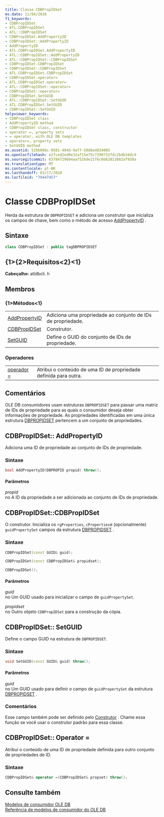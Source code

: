 ```yaml
---
title: Classe CDBPropIDSet
ms.date: 11/04/2016
f1_keywords:
- CDBPropIDSet
- ATL.CDBPropIDSet
- ATL::CDBPropIDSet
- CDBPropIDSet.AddPropertyID
- CDBPropIDSet::AddPropertyID
- AddPropertyID
- ATL.CDBPropIDSet.AddPropertyID
- ATL::CDBPropIDSet::AddPropertyID
- ATL::CDBPropIDSet::CDBPropIDSet
- CDBPropIDSet.CDBPropIDSet
- CDBPropIDSet::CDBPropIDSet
- ATL.CDBPropIDSet.CDBPropIDSet
- CDBPropIDSet.operator=
- ATL.CDBPropIDSet.operator=
- ATL::CDBPropIDSet::operator=
- CDBPropIDSet::operator=
- CDBPropIDSet.SetGUID
- ATL::CDBPropIDSet::SetGUID
- ATL.CDBPropIDSet.SetGUID
- CDBPropIDSet::SetGUID
helpviewer_keywords:
- CDBPropIDSet class
- AddPropertyID method
- CDBPropIDSet class, constructor
- operator =, property sets
- = operator, with OLE DB templates
- operator=, property sets
- SetGUID method
ms.assetid: 52bb806c-9581-494d-9af7-50d8a4834805
ms.openlocfilehash: e2fced2ed0e32af15e75c7290733fdc2b4b34dc9
ms.sourcegitcommit: 63784729604aaf526de21f6c6b62813882af930a
ms.translationtype: MT
ms.contentlocale: pt-BR
ms.lasthandoff: 03/17/2020
ms.locfileid: "79447457"
---
```

# <a name="cdbpropidset-class"></a>Classe CDBPropIDSet

Herda da estrutura de `DBPROPIDSET` e adiciona um construtor que inicializa os campos de chave, bem como o método de acesso [AddPropertyID](../../data/oledb/cdbpropidset-addpropertyid.md) .

## <a name="syntax"></a>Sintaxe

```cpp
class CDBPropIDSet : public tagDBPROPIDSET
```

## <a name="requirements"></a>{1&gt;{2&gt;Requisitos&lt;2}&lt;1}

**Cabeçalho:** atldbcli. h

## <a name="members"></a>Membros

### <a name="methods"></a>{1&gt;Métodos&lt;1}

|||
|-|-|
|[AddPropertyID](#addpropertyid)|Adiciona uma propriedade ao conjunto de IDs de propriedade.|
|[CDBPropIDSet](#cdbpropidset)|Construtor.|
|[SetGUID](#setguid)|Define o GUID do conjunto de IDs de propriedade.|

### <a name="operators"></a>Operadores

|||
|-|-|
|[operador =](#op_equal)|Atribui o conteúdo de uma ID de propriedade definida para outra.|

## <a name="remarks"></a>Comentários

OLE DB consumidores usam estruturas `DBPROPIDSET` para passar uma matriz de IDs de propriedade para as quais o consumidor deseja obter informações de propriedade. As propriedades identificadas em uma única estrutura [DBPROPIDSET](/previous-versions/windows/desktop/ms717981(v=vs.85)) pertencem a um conjunto de propriedades.

## <a name="addpropertyid"></a>CDBPropIDSet:: AddPropertyID

Adiciona uma ID de propriedade ao conjunto de IDs de propriedade.

### <a name="syntax"></a>Sintaxe

```cpp
bool AddPropertyID(DBPROPID propid) throw();
```

#### <a name="parameters"></a>Parâmetros

*propid*<br/>
no A ID da propriedade a ser adicionada ao conjunto de IDs de propriedade.

## <a name="cdbpropidset"></a>CDBPropIDSet::CDBPropIDSet

O construtor. Inicializa os `rgProperties`, `cProperties`e (opcionalmente) `guidPropertySet` campos da estrutura [DBPROPIDSET](/previous-versions/windows/desktop/ms717981(v=vs.85)) .

### <a name="syntax"></a>Sintaxe

```cpp
CDBPropIDSet(const GUID& guid);

CDBPropIDSet(const CDBPropIDSet& propidset);

CDBPropIDSet();
```

#### <a name="parameters"></a>Parâmetros

*guid*<br/>
no Um GUID usado para inicializar o campo de `guidPropertySet`.

*propidset*<br/>
no Outro objeto `CDBPropIDSet` para a construção da cópia.

## <a name="setguid"></a>CDBPropIDSet:: SetGUID

Define o campo GUID na estrutura de `DBPROPIDSET`.

### <a name="syntax"></a>Sintaxe

```cpp
void SetGUID(const GUID& guid) throw();
```

#### <a name="parameters"></a>Parâmetros

*guid*<br/>
no Um GUID usado para definir o campo de `guidPropertySet` da estrutura [DBPROPIDSET](/previous-versions/windows/desktop/ms717981(v=vs.85)) .

### <a name="remarks"></a>Comentários

Esse campo também pode ser definido pelo [Construtor](../../data/oledb/cdbpropidset-cdbpropidset.md) . Chame essa função se você usar o construtor padrão para essa classe.

## <a name="op_equal"></a>CDBPropIDSet:: Operator =

Atribui o conteúdo de uma ID de propriedade definida para outro conjunto de propriedades de ID.

### <a name="syntax"></a>Sintaxe

```cpp
CDBPropIDSet& operator =(CDBPropIDSet& propset) throw();
```

## <a name="see-also"></a>Consulte também

[Modelos de consumidor OLE DB](../../data/oledb/ole-db-consumer-templates-cpp.md)<br/>
[Referência de modelos de consumidor do OLE DB](../../data/oledb/ole-db-consumer-templates-reference.md)